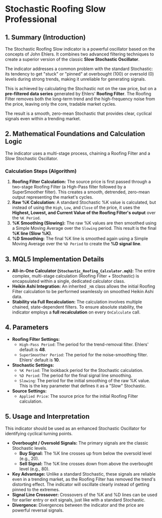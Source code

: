 # Stochastic Roofing Slow Professional

## 1. Summary (Introduction)

The Stochastic Roofing Slow indicator is a powerful oscillator based on the concepts of John Ehlers. It combines two advanced filtering techniques to create a superior version of the classic **Slow Stochastic Oscillator**.

The indicator addresses a common problem with the standard Stochastic: its tendency to get "stuck" or "pinned" at overbought (100) or oversold (0) levels during strong trends, making it unreliable for generating signals.

This is achieved by calculating the Stochastic not on the raw price, but on a **pre-filtered data series** generated by Ehlers' **Roofing Filter**. The Roofing Filter removes both the long-term trend and the high-frequency noise from the price, leaving only the core, tradable market cycles.

The result is a smooth, zero-mean Stochastic that provides clear, cyclical signals even within a trending market.

## 2. Mathematical Foundations and Calculation Logic

The indicator uses a multi-stage process, chaining a Roofing Filter and a Slow Stochastic Oscillator.

### Calculation Steps (Algorithm)

1. **Roofing Filter Calculation:** The source price is first passed through a two-stage Roofing Filter (a High-Pass filter followed by a SuperSmoother filter). This creates a smooth, detrended, zero-mean output representing the market's cycles.
2. **Raw %K Calculation:** A standard Stochastic %K value is calculated, but instead of using the `High`, `Low`, and `Close` of the price, it uses the **Highest, Lowest, and Current Value of the Roofing Filter's output** over the `%K Period`.
3. **%K Smoothing (Slowing):** The raw %K values are then smoothed using a Simple Moving Average over the `Slowing` period. This result is the final **%K line (Slow %K)**.
4. **%D Smoothing:** The final %K line is smoothed again using a Simple Moving Average over the `%D Period` to create the **%D signal line**.

## 3. MQL5 Implementation Details

* **All-in-One Calculator (`Stochastic_Roofing_Calculator.mqh`):** The entire complex, multi-stage calculation (Roofing Filter + Stochastic) is encapsulated within a single, dedicated calculator class.
* **Heikin Ashi Integration:** An inherited `_HA` class allows the initial Roofing Filter calculation to be performed seamlessly on smoothed Heikin Ashi data.
* **Stability via Full Recalculation:** The calculation involves multiple chained, state-dependent filters. To ensure absolute stability, the indicator employs a **full recalculation** on every `OnCalculate` call.

## 4. Parameters

* **Roofing Filter Settings:**
  * `High-Pass Period`: The period for the trend-removal filter. Ehlers' default is **48**.
  * `SuperSmoother Period`: The period for the noise-smoothing filter. Ehlers' default is **10**.
* **Stochastic Settings:**
  * `%K Period`: The lookback period for the Stochastic calculation.
  * `%D Period`: The period for the final signal line smoothing.
  * `Slowing`: The period for the initial smoothing of the raw %K value. This is the key parameter that defines it as a "Slow" Stochastic.
* **Source Settings:**
  * `Applied Price`: The source price for the initial Roofing Filter calculation.

## 5. Usage and Interpretation

This indicator should be used as an enhanced Stochastic Oscillator for identifying cyclical turning points.

* **Overbought / Oversold Signals:** The primary signals are the classic Stochastic levels.
  * **Buy Signal:** The %K line crosses up from below the oversold level (e.g., 20).
  * **Sell Signal:** The %K line crosses down from above the overbought level (e.g., 80).
* **Key Advantage:** Unlike a standard Stochastic, these signals are reliable even in a trending market, as the Roofing Filter has removed the trend's distorting effect. The indicator will oscillate clearly instead of getting pinned to the extremes.
* **Signal Line Crossover:** Crossovers of the %K and %D lines can be used for earlier entry or exit signals, just like with a standard Stochastic.
* **Divergence:** Divergences between the indicator and the price are powerful reversal signals.
